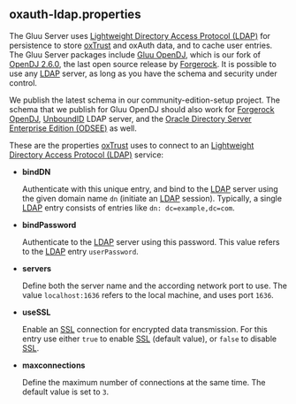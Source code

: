 
## oxauth-ldap.properties

The Gluu Server uses [Lightweight Directory Access Protocol
(LDAP)][ldap] for persistence to store [oxTrust][oxtrust] and oxAuth
data, and to cache user entries. The Gluu Server packages include [Gluu
OpenDJ][opendj], which is our fork of [OpenDJ 2.6.0][opendj-2.6.0], the
last open source release by [Forgerock][forgerock]. It is possible to
use any [LDAP][ldap] server, as long as you have the schema and security
under control.

We publish the latest schema in our community-edition-setup project. The
schema that we publish for Gluu OpenDJ should also work for [Forgerock
OpenDJ][forgerock-opendj], [UnboundID][unboundid] LDAP server, and the
[Oracle Directory Server Enterprise Edition (ODSEE)][odsee] as well.

These are the properties [oxTrust][oxtrust] uses to connect to an
[Lightweight Directory Access Protocol (LDAP)][ldap] service:

 * __bindDN__

   Authenticate with this unique entry, and bind to the [LDAP][ldap]
   server using the given domain name `dn` (initiate an [LDAP][ldap]
   session). Typically, a single [LDAP][ldap] entry consists of entries
   like `dn: dc=example,dc=com`.

 * __bindPassword__

   Authenticate to the [LDAP][ldap] server using this password. This 
   value refers to the [LDAP][ldap] entry `userPassword`.

 * __servers__

   Define both the server name and the according network port to use. 
   The value `localhost:1636` refers to the local machine, and uses port
   `1636`.

 * __useSSL__

   Enable an [SSL][ssl] connection for encrypted data transmission. For
   this entry use either `true` to enable [SSL][ssl] (default value), or
   `false` to disable [SSL][ssl].

 * __maxconnections__

   Define the maximum number of connections at the same time. The 
   default value is set to `3`.

[forgerock]: https://en.wikipedia.org/wiki/ForgeRock "Forgerock, Wikipedia"

[forgerock-opendj]: http://opendj.forgerock.org/ "OpenDJ Directory Services Project"

[ldap]: https://en.wikipedia.org/wiki/Lightweight_Directory_Access_Protocol "Lightweight Directory Access Protocol (LDAP), Wikipedia"

[odsee]: http://www.oracle.com/technetwork/middleware/id-mgmt/overview/index-085178.html "Oracle Directory Server Enterprise Edition (ODSEE)"

[opendj]: https://en.wikipedia.org/wiki/OpenDJ "OpenDJ, Wikipedia"

[opendj-2.6.0]: https://backstage.forgerock.com/#!/downloads/OpenDJ/OpenDJ%20Enterprise/2.6.0#browse "OpenDJ 2.6.0"

[oxtrust]: ../oxTrust/ "oxTrust documentation"

[ssl]: https://en.wikipedia.org/wiki/Transport_Layer_Security "Transport Layer Security (TLS), Wikipedia"

[unboundid]: https://www.unboundid.com/ "UnboundiD"
